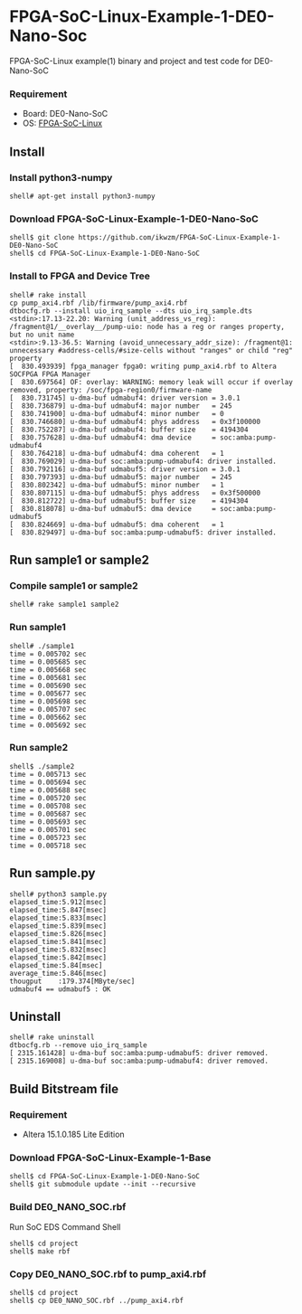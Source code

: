 FPGA-SoC-Linux-Example-1-DE0-Nano-Soc
=====================================

FPGA-SoC-Linux example(1) binary and project and test code for DE0-Nano-SoC

### Requirement

* Board: DE0-Nano-SoC
* OS: [FPGA-SoC-Linux](https://github.com/ikwzm/FPGA-SoC-Linux.git)

## Install

### Install python3-numpy

```console
shell# apt-get install python3-numpy
```

### Download FPGA-SoC-Linux-Example-1-DE0-Nano-SoC

```console
shell$ git clone https://github.com/ikwzm/FPGA-SoC-Linux-Example-1-DE0-Nano-SoC
shell$ cd FPGA-SoC-Linux-Example-1-DE0-Nano-SoC
```

### Install to FPGA and Device Tree

```console
shell# rake install
cp pump_axi4.rbf /lib/firmware/pump_axi4.rbf
dtbocfg.rb --install uio_irq_sample --dts uio_irq_sample.dts
<stdin>:17.13-22.20: Warning (unit_address_vs_reg): /fragment@1/__overlay__/pump-uio: node has a reg or ranges property, but no unit name
<stdin>:9.13-36.5: Warning (avoid_unnecessary_addr_size): /fragment@1: unnecessary #address-cells/#size-cells without "ranges" or child "reg" property
[  830.493939] fpga_manager fpga0: writing pump_axi4.rbf to Altera SOCFPGA FPGA Manager
[  830.697564] OF: overlay: WARNING: memory leak will occur if overlay removed, property: /soc/fpga-region0/firmware-name
[  830.731745] u-dma-buf udmabuf4: driver version = 3.0.1
[  830.736879] u-dma-buf udmabuf4: major number   = 245
[  830.741900] u-dma-buf udmabuf4: minor number   = 0
[  830.746680] u-dma-buf udmabuf4: phys address   = 0x3f100000
[  830.752287] u-dma-buf udmabuf4: buffer size    = 4194304
[  830.757628] u-dma-buf udmabuf4: dma device     = soc:amba:pump-udmabuf4
[  830.764218] u-dma-buf udmabuf4: dma coherent   = 1
[  830.769029] u-dma-buf soc:amba:pump-udmabuf4: driver installed.
[  830.792116] u-dma-buf udmabuf5: driver version = 3.0.1
[  830.797393] u-dma-buf udmabuf5: major number   = 245
[  830.802342] u-dma-buf udmabuf5: minor number   = 1
[  830.807115] u-dma-buf udmabuf5: phys address   = 0x3f500000
[  830.812722] u-dma-buf udmabuf5: buffer size    = 4194304
[  830.818078] u-dma-buf udmabuf5: dma device     = soc:amba:pump-udmabuf5
[  830.824669] u-dma-buf udmabuf5: dma coherent   = 1
[  830.829497] u-dma-buf soc:amba:pump-udmabuf5: driver installed.
```

## Run sample1 or sample2

### Compile sample1 or sample2

```console
shell# rake sample1 sample2
```

### Run sample1

```console
shell# ./sample1
time = 0.005702 sec
time = 0.005685 sec
time = 0.005668 sec
time = 0.005681 sec
time = 0.005690 sec
time = 0.005677 sec
time = 0.005698 sec
time = 0.005707 sec
time = 0.005662 sec
time = 0.005692 sec
```

### Run sample2

```console
shell$ ./sample2
time = 0.005713 sec
time = 0.005694 sec
time = 0.005688 sec
time = 0.005720 sec
time = 0.005708 sec
time = 0.005687 sec
time = 0.005693 sec
time = 0.005701 sec
time = 0.005723 sec
time = 0.005718 sec
```

## Run sample.py

```console
shell# python3 sample.py
elapsed_time:5.912[msec]
elapsed_time:5.847[msec]
elapsed_time:5.833[msec]
elapsed_time:5.839[msec]
elapsed_time:5.826[msec]
elapsed_time:5.841[msec]
elapsed_time:5.832[msec]
elapsed_time:5.842[msec]
elapsed_time:5.84[msec]
average_time:5.846[msec]
thougput    :179.374[MByte/sec]
udmabuf4 == udmabuf5 : OK
```

## Uninstall

```console
shell# rake uninstall
dtbocfg.rb --remove uio_irq_sample
[ 2315.161428] u-dma-buf soc:amba:pump-udmabuf5: driver removed.
[ 2315.169008] u-dma-buf soc:amba:pump-udmabuf4: driver removed.
```


## Build Bitstream file

### Requirement

* Altera 15.1.0.185 Lite Edition 

### Download FPGA-SoC-Linux-Example-1-Base

```console
shell$ cd FPGA-SoC-Linux-Example-1-DE0-Nano-SoC
shell$ git submodule update --init --recursive
```

### Build DE0_NANO_SOC.rbf

Run SoC EDS Command Shell

```console
shell$ cd project
shell$ make rbf
```

### Copy DE0_NANO_SOC.rbf to pump_axi4.rbf

```console
shell$ cd project
shell$ cp DE0_NANO_SOC.rbf ../pump_axi4.rbf
```
